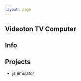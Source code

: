 ```yaml
---
layout: page
---
```


Videoton TV Computer
--------------------

Info
----


Projects
---------

* js emulator
